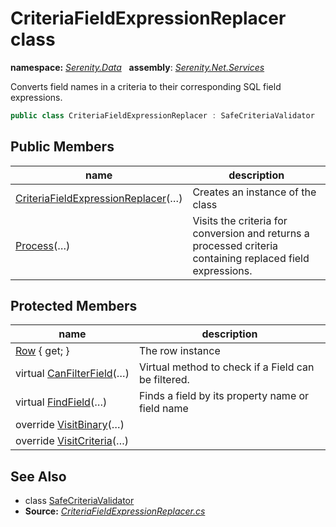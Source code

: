 # CriteriaFieldExpressionReplacer class
**namespace:** *[Serenity.Data](../README.md#serenity.data-namespace)*   **assembly**: *[Serenity.Net.Services](../README.md)*

Converts field names in a criteria to their corresponding SQL field expressions.

```csharp
public class CriteriaFieldExpressionReplacer : SafeCriteriaValidator
```

## Public Members

| name | description |
| --- | --- |
| [CriteriaFieldExpressionReplacer](CriteriaFieldExpressionReplacer/CriteriaFieldExpressionReplacer.md)(…) | Creates an instance of the class |
| [Process](CriteriaFieldExpressionReplacer/Process.md)(…) | Visits the criteria for conversion and returns a processed criteria containing replaced field expressions. |

## Protected Members

| name | description |
| --- | --- |
| [Row](CriteriaFieldExpressionReplacer/Row.md) { get; } | The row instance |
| virtual [CanFilterField](CriteriaFieldExpressionReplacer/CanFilterField.md)(…) | Virtual method to check if a Field can be filtered. |
| virtual [FindField](CriteriaFieldExpressionReplacer/FindField.md)(…) | Finds a field by its property name or field name |
| override [VisitBinary](CriteriaFieldExpressionReplacer/VisitBinary.md)(…) |  |
| override [VisitCriteria](CriteriaFieldExpressionReplacer/VisitCriteria.md)(…) |  |

## See Also

* class [SafeCriteriaValidator](../Serenity.Net.Data/SafeCriteriaValidator.md)
* **Source:** *[CriteriaFieldExpressionReplacer.cs](https://github.com/serenity-is/Serenity/blob/master/src/Serenity.Net.Services/RequestHandlers/Helpers/CriteriaFieldExpressionReplacer.cs)*